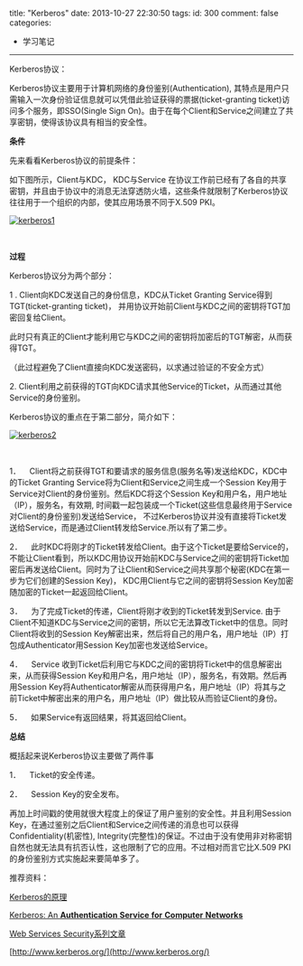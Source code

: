 title: "Kerberos"
date: 2013-10-27 22:30:50
tags:
id: 300
comment: false
categories:
  - 学习笔记
---

Kerberos协议：

Kerberos协议主要用于计算机网络的身份鉴别(Authentication), 其特点是用户只需输入一次身份验证信息就可以凭借此验证获得的票据(ticket-granting ticket)访问多个服务，即SSO(Single Sign On)。由于在每个Client和Service之间建立了共享密钥，使得该协议具有相当的安全性。

**条件**

先来看看Kerberos协议的前提条件：

如下图所示，Client与KDC， KDC与Service 在协议工作前已经有了各自的共享密钥，并且由于协议中的消息无法穿透防火墙，这些条件就限制了Kerberos协议往往用于一个组织的内部，使其应用场景不同于X.509 PKI。

[![kerberos1](http://lpcdma.com/wp-content/uploads/2013/10/kerberos1-300x290.jpeg)](http://lpcdma.com/wp-content/uploads/2013/10/kerberos1.jpeg)

&nbsp;

**过程**

Kerberos协议分为两个部分：

1 . Client向KDC发送自己的身份信息，KDC从Ticket Granting Service得到TGT(ticket-granting ticket)， 并用协议开始前Client与KDC之间的密钥将TGT加密回复给Client。

此时只有真正的Client才能利用它与KDC之间的密钥将加密后的TGT解密，从而获得TGT。

（此过程避免了Client直接向KDC发送密码，以求通过验证的不安全方式）

2\. Client利用之前获得的TGT向KDC请求其他Service的Ticket，从而通过其他Service的身份鉴别。

Kerberos协议的重点在于第二部分，简介如下：

[![kerberos2](http://lpcdma.com/wp-content/uploads/2013/10/kerberos2-300x214.jpeg)](http://lpcdma.com/wp-content/uploads/2013/10/kerberos2.jpeg)

&nbsp;

1．    Client将之前获得TGT和要请求的服务信息(服务名等)发送给KDC，KDC中的Ticket Granting Service将为Client和Service之间生成一个Session Key用于Service对Client的身份鉴别。然后KDC将这个Session Key和用户名，用户地址（IP），服务名，有效期, 时间戳一起包装成一个Ticket(这些信息最终用于Service对Client的身份鉴别)发送给Service， 不过Kerberos协议并没有直接将Ticket发送给Service，而是通过Client转发给Service.所以有了第二步。

2．    此时KDC将刚才的Ticket转发给Client。由于这个Ticket是要给Service的，不能让Client看到，所以KDC用协议开始前KDC与Service之间的密钥将Ticket加密后再发送给Client。同时为了让Client和Service之间共享那个秘密(KDC在第一步为它们创建的Session Key)， KDC用Client与它之间的密钥将Session Key加密随加密的Ticket一起返回给Client。

3．    为了完成Ticket的传递，Client将刚才收到的Ticket转发到Service. 由于Client不知道KDC与Service之间的密钥，所以它无法算改Ticket中的信息。同时Client将收到的Session Key解密出来，然后将自己的用户名，用户地址（IP）打包成Authenticator用Session Key加密也发送给Service。

4．    Service 收到Ticket后利用它与KDC之间的密钥将Ticket中的信息解密出来，从而获得Session Key和用户名，用户地址（IP），服务名，有效期。然后再用Session Key将Authenticator解密从而获得用户名，用户地址（IP）将其与之前Ticket中解密出来的用户名，用户地址（IP）做比较从而验证Client的身份。

5．    如果Service有返回结果，将其返回给Client。

**总结**

概括起来说Kerberos协议主要做了两件事

1．    Ticket的安全传递。

2．    Session Key的安全发布。

再加上时间戳的使用就很大程度上的保证了用户鉴别的安全性。并且利用Session Key，在通过鉴别之后Client和Service之间传递的消息也可以获得Confidentiality(机密性), Integrity(完整性)的保证。不过由于没有使用非对称密钥自然也就无法具有抗否认性，这也限制了它的应用。不过相对而言它比X.509 PKI的身份鉴别方式实施起来要简单多了。

推荐资料：

[Kerberos的原理](http://blog.joycode.com/peon/articles/18657.aspx)

[Kerberos: An **Authentication** **Service** **for** **Computer** **Networks**](http://www.isi.edu/gost/publications/kerberos-neuman-tso.html)

[Web Services Security系列文章](http://idior.cnblogs.com/archive/2006/04/21/354066.html)

[http://www.kerberos.org/](http://www.kerberos.org/)